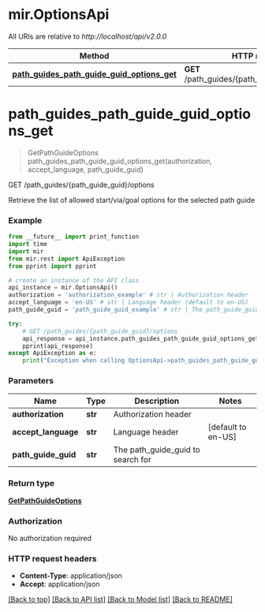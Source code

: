 # mir.OptionsApi

All URIs are relative to *http://localhost/api/v2.0.0*

Method | HTTP request | Description
------------- | ------------- | -------------
[**path_guides_path_guide_guid_options_get**](OptionsApi.md#path_guides_path_guide_guid_options_get) | **GET** /path_guides/{path_guide_guid}/options | GET /path_guides/{path_guide_guid}/options


# **path_guides_path_guide_guid_options_get**
> GetPathGuideOptions path_guides_path_guide_guid_options_get(authorization, accept_language, path_guide_guid)

GET /path_guides/{path_guide_guid}/options

Retrieve the list of allowed start/via/goal options for the selected path guide

### Example
```python
from __future__ import print_function
import time
import mir
from mir.rest import ApiException
from pprint import pprint

# create an instance of the API class
api_instance = mir.OptionsApi()
authorization = 'authorization_example' # str | Authorization header
accept_language = 'en-US' # str | Language header (default to en-US)
path_guide_guid = 'path_guide_guid_example' # str | The path_guide_guid to search for

try:
    # GET /path_guides/{path_guide_guid}/options
    api_response = api_instance.path_guides_path_guide_guid_options_get(authorization, accept_language, path_guide_guid)
    pprint(api_response)
except ApiException as e:
    print("Exception when calling OptionsApi->path_guides_path_guide_guid_options_get: %s\n" % e)
```

### Parameters

Name | Type | Description  | Notes
------------- | ------------- | ------------- | -------------
 **authorization** | **str**| Authorization header | 
 **accept_language** | **str**| Language header | [default to en-US]
 **path_guide_guid** | **str**| The path_guide_guid to search for | 

### Return type

[**GetPathGuideOptions**](GetPathGuideOptions.md)

### Authorization

No authorization required

### HTTP request headers

 - **Content-Type**: application/json
 - **Accept**: application/json

[[Back to top]](#) [[Back to API list]](../README.md#documentation-for-api-endpoints) [[Back to Model list]](../README.md#documentation-for-models) [[Back to README]](../README.md)

